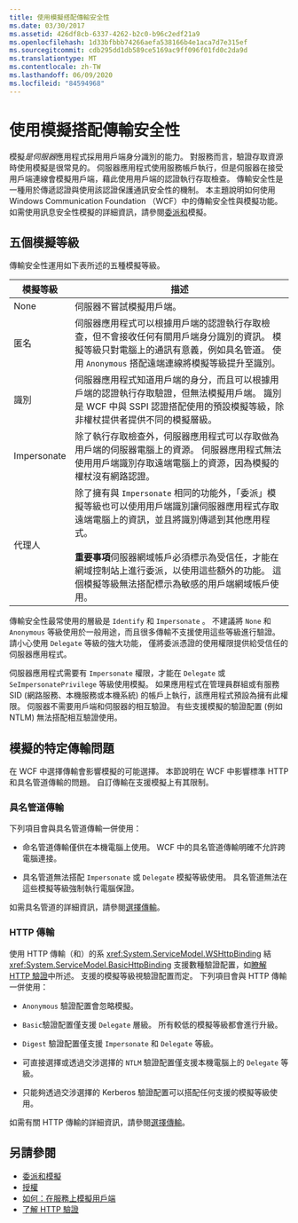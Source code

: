 ```yaml
---
title: 使用模擬搭配傳輸安全性
ms.date: 03/30/2017
ms.assetid: 426df8cb-6337-4262-b2c0-b96c2edf21a9
ms.openlocfilehash: 1d33bfbbb74266aefa538166b4e1aca7d7e315ef
ms.sourcegitcommit: cdb295dd1db589ce5169ac9ff096f01fd0c2da9d
ms.translationtype: MT
ms.contentlocale: zh-TW
ms.lasthandoff: 06/09/2020
ms.locfileid: "84594968"
---
```

# <a name="using-impersonation-with-transport-security"></a>使用模擬搭配傳輸安全性
模擬*是伺服器*應用程式採用用戶端身分識別的能力。 對服務而言，驗證存取資源時使用模擬是很常見的。 伺服器應用程式使用服務帳戶執行，但是伺服器在接受用戶端連線會模擬用戶端，藉此使用用戶端的認證執行存取檢查。 傳輸安全性是一種用於傳遞認證與使用該認證保護通訊安全性的機制。 本主題說明如何使用 Windows Communication Foundation （WCF）中的傳輸安全性與模擬功能。 如需使用訊息安全性模擬的詳細資訊，請參閱[委派和](delegation-and-impersonation-with-wcf.md)模擬。  
  
## <a name="five-impersonation-levels"></a>五個模擬等級  
 傳輸安全性運用如下表所述的五種模擬等級。  
  
|模擬等級|描述|  
|-------------------------|-----------------|  
|None|伺服器不嘗試模擬用戶端。|  
|匿名|伺服器應用程式可以根據用戶端的認證執行存取檢查，但不會接收任何有關用戶端身分識別的資訊。 模擬等級只對電腦上的通訊有意義，例如具名管道。 使用 `Anonymous` 搭配遠端連線將模擬等級提升至識別。|  
|識別|伺服器應用程式知道用戶端的身分，而且可以根據用戶端的認證執行存取驗證，但無法模擬用戶端。 識別是 WCF 中與 SSPI 認證搭配使用的預設模擬等級，除非權杖提供者提供不同的模擬層級。|  
|Impersonate|除了執行存取檢查外，伺服器應用程式可以存取做為用戶端的伺服器電腦上的資源。 伺服器應用程式無法使用用戶端識別存取遠端電腦上的資源，因為模擬的權杖沒有網路認證。|  
|代理人|除了擁有與 `Impersonate` 相同的功能外，「委派」模擬等級也可以使用用戶端識別讓伺服器應用程式存取遠端電腦上的資訊，並且將識別傳遞到其他應用程式。<br /><br /> **重要事項**伺服器網域帳戶必須標示為受信任，才能在網域控制站上進行委派，以使用這些額外的功能。 這個模擬等級無法搭配標示為敏感的用戶端網域帳戶使用。|  
  
 傳輸安全性最常使用的層級是 `Identify` 和 `Impersonate` 。 不建議將 `None` 和 `Anonymous` 等級使用於一般用途，而且很多傳輸不支援使用這些等級進行驗證。 請小心使用 `Delegate` 等級的強大功能， 僅將委派憑證的使用權限提供給受信任的伺服器應用程式。  
  
 伺服器應用程式需要有 `Impersonate` 權限，才能在 `Delegate` 或 `SeImpersonatePrivilege` 等級使用模擬。 如果應用程式在管理員群組或有服務 SID (網路服務、本機服務或本機系統) 的帳戶上執行，該應用程式預設為擁有此權限。 伺服器不需要用戶端和伺服器的相互驗證。 有些支援模擬的驗證配置 (例如 NTLM) 無法搭配相互驗證使用。  
  
## <a name="transport-specific-issues-with-impersonation"></a>模擬的特定傳輸問題  
 在 WCF 中選擇傳輸會影響模擬的可能選擇。 本節說明在 WCF 中影響標準 HTTP 和具名管道傳輸的問題。 自訂傳輸在支援模擬上有其限制。  
  
### <a name="named-pipe-transport"></a>具名管道傳輸  
 下列項目會與具名管道傳輸一併使用：  
  
- 命名管道傳輸僅供在本機電腦上使用。 WCF 中的具名管道傳輸明確不允許跨電腦連接。  
  
- 具名管道無法搭配 `Impersonate` 或 `Delegate` 模擬等級使用。 具名管道無法在這些模擬等級強制執行電腦保證。  
  
 如需具名管道的詳細資訊，請參閱[選擇傳輸](choosing-a-transport.md)。  
  
### <a name="http-transport"></a>HTTP 傳輸  
 使用 HTTP 傳輸（和）的系 <xref:System.ServiceModel.WSHttpBinding> 結 <xref:System.ServiceModel.BasicHttpBinding> 支援數種驗證配置，如[瞭解 HTTP 驗證](understanding-http-authentication.md)中所述。 支援的模擬等級視驗證配置而定。 下列項目會與 HTTP 傳輸一併使用：  
  
- `Anonymous` 驗證配置會忽略模擬。  
  
- `Basic`驗證配置僅支援 `Delegate` 層級。 所有較低的模擬等級都會進行升級。  
  
- `Digest` 驗證配置僅支援 `Impersonate` 和 `Delegate` 等級。  
  
- 可直接選擇或透過交涉選擇的 `NTLM` 驗證配置僅支援本機電腦上的 `Delegate` 等級。  
  
- 只能夠透過交涉選擇的 Kerberos 驗證配置可以搭配任何支援的模擬等級使用。  
  
 如需有關 HTTP 傳輸的詳細資訊，請參閱[選擇傳輸](choosing-a-transport.md)。  
  
## <a name="see-also"></a>另請參閱

- [委派和模擬](delegation-and-impersonation-with-wcf.md)
- [授權](authorization-in-wcf.md)
- [如何：在服務上模擬用戶端](../how-to-impersonate-a-client-on-a-service.md)
- [了解 HTTP 驗證](understanding-http-authentication.md)
